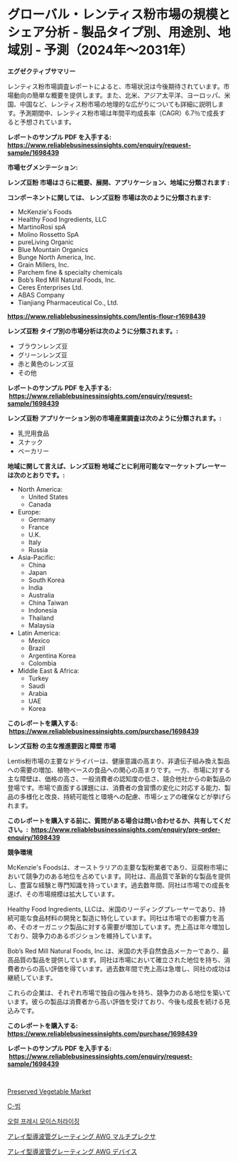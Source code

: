 <p><h1>グローバル・レンティス粉市場の規模とシェア分析 - 製品タイプ別、用途別、地域別 - 予測（2024年〜2031年）</h1></p><p><strong>エグゼクティブサマリー</strong></p>
<p><p>レンティス粉市場調査レポートによると、市場状況は今後期待されています。市場動向の簡単な概要を提供します。また、北米、アジア太平洋、ヨーロッパ、米国、中国など、レンティス粉市場の地理的な広がりについても詳細に説明します。予測期間中、レンティス粉市場は年間平均成長率（CAGR）6.7％で成長すると予想されています。</p></p>
<p><strong>レポートのサンプル PDF を入手する: <a href="https://www.reliablebusinessinsights.com/enquiry/request-sample/1698439">https://www.reliablebusinessinsights.com/enquiry/request-sample/1698439</a></strong></p>
<p><strong>市場セグメンテーション:</strong></p>
<p><strong> レンズ豆粉 市場はさらに概要、展開、アプリケーション、地域に分類されます :</strong></p>
<p><strong>コンポーネントに関しては、 レンズ豆粉 市場は次のように分類されます: &nbsp;</strong></p>
<p><ul><li>McKenzie's Foods</li><li>Healthy Food Ingredients, LLC</li><li>MartinoRosi spA</li><li>Molino Rossetto SpA</li><li>pureLiving Organic</li><li>Blue Mountain Organics</li><li>Bunge North America, Inc.</li><li>Grain Millers, Inc.</li><li>Parchem fine & specialty chemicals</li><li>Bob’s Red Mill Natural Foods, Inc.</li><li>Ceres Enterprises Ltd.</li><li>ABAS Company</li><li>Tianjiang Pharmaceutical Co., Ltd.</li></ul></p>
<p><strong><a href="https://www.reliablebusinessinsights.com/lentis-flour-r1698439">https://www.reliablebusinessinsights.com/lentis-flour-r1698439</a></strong></p>
<p><strong> レンズ豆粉 タイプ別の市場分析は次のように分類されます。:</strong></p>
<p><ul><li>ブラウンレンズ豆</li><li>グリーンレンズ豆</li><li>赤と黄色のレンズ豆</li><li>その他</li></ul></p>
<p><strong>レポートのサンプル PDF を入手する: &nbsp;<a href="https://www.reliablebusinessinsights.com/enquiry/request-sample/1698439">https://www.reliablebusinessinsights.com/enquiry/request-sample/1698439</a></strong></p>
<p><strong> レンズ豆粉 アプリケーション別の市場産業調査は次のように分類されます。:</strong></p>
<p><ul><li>乳児用食品</li><li>スナック</li><li>ベーカリー</li></ul></p>
<p><strong>地域に関して言えば、レンズ豆粉 地域ごとに利用可能なマーケットプレーヤーは次のとおりです。:</strong></p>
<p><ul>
    <li>
        North America:
        <ul>
            <li>United States</li>
            <li>Canada</li>
        </ul>
    </li>
    <li>
        Europe:
        <ul>
            <li>Germany</li>
            <li>France</li>
            <li>U.K.</li>
            <li>Italy</li>
            <li>Russia</li>
        </ul>
    </li>
    <li>
        Asia-Pacific:
        <ul>
            <li>China</li>
            <li>Japan</li>
            <li>South Korea</li>
            <li>India</li>
            <li>Australia</li>
            <li>China Taiwan</li>
            <li>Indonesia</li>
            <li>Thailand</li>
            <li>Malaysia</li>
        </ul>
    </li>
    <li>
        Latin America:
        <ul>
            <li>Mexico</li>
            <li>Brazil</li>
            <li>Argentina Korea</li>
            <li>Colombia</li>
        </ul>
    </li>
    <li>
        Middle East & Africa:
        <ul>
            <li>Turkey</li>
            <li>Saudi</li>
            <li>Arabia</li>
            <li>UAE</li>
            <li>Korea</li>
        </ul>
    </li>
    </ul></p>
<p><strong>このレポートを購入する: &nbsp;<a href="https://www.reliablebusinessinsights.com/purchase/1698439">https://www.reliablebusinessinsights.com/purchase/1698439</a></strong></p>
<p><strong>レンズ豆粉 の主な推進要因と障壁 市場</strong></p>
<p><p>Lentis粉市場の主要なドライバーは、健康意識の高まり、非遺伝子組み換え製品への需要の増加、植物ベースの食品への関心の高まりです。一方、市場に対する主な障壁は、価格の高さ、一般消費者の認知度の低さ、競合他社からの新製品の登場です。市場で直面する課題には、消費者の食習慣の変化に対応する能力、製品の多様化と改良、持続可能性と環境への配慮、市場シェアの確保などが挙げられます。</p></p>
<p><strong>このレポートを購入する前に、質問がある場合は問い合わせるか、共有してください。:&nbsp; <a href="https://www.reliablebusinessinsights.com/enquiry/pre-order-enquiry/1698439">https://www.reliablebusinessinsights.com/enquiry/pre-order-enquiry/1698439</a></strong></p>
<p><strong>競争環境</strong></p>
<p><p>McKenzie's Foodsは、オーストラリアの主要な製粉業者であり、豆腐粉市場において競争力のある地位を占めています。同社は、高品質で革新的な製品を提供し、豊富な経験と専門知識を持っています。過去数年間、同社は市場での成長を遂げ、その市場規模は拡大しています。</p><p>Healthy Food Ingredients, LLCは、米国のリーディングプレーヤーであり、持続可能な食品材料の開発と製造に特化しています。同社は市場での影響力を高め、そのオーガニック製品に対する需要が増加しています。売上高は年々増加しており、競争力のあるポジションを維持しています。</p><p>Bob’s Red Mill Natural Foods, Inc.は、米国の大手自然食品メーカーであり、最高品質の製品を提供しています。同社は市場において確立された地位を持ち、消費者からの高い評価を得ています。過去数年間で売上高は急増し、同社の成功は継続しています。</p><p>これらの企業は、それぞれ市場で独自の強みを持ち、競争力のある地位を築いています。彼らの製品は消費者から高い評価を受けており、今後も成長を続ける見込みです。</p></p>
<p><strong>このレポートを購入する: &nbsp; <a href="https://www.reliablebusinessinsights.com/purchase/1698439">https://www.reliablebusinessinsights.com/purchase/1698439</a></strong></p>
<p><strong>レポートのサンプル PDF を入手する: &nbsp;<a href="https://www.reliablebusinessinsights.com/enquiry/request-sample/1698439">https://www.reliablebusinessinsights.com/enquiry/request-sample/1698439</a></strong><strong></strong></p>
<p>&nbsp;</p>
<p><p><a href="https://issuu.com/reportprime-2/docs/preserved-vegetable-market-size-2030.pptx">Preserved Vegetable Market</a></p><p><a href="https://github.com/njolsky1/Market-Research-Report-List-1/blob/main/5162962108576.md">C-빔</a></p><p><a href="https://github.com/rrmadityapu/Market-Research-Report-List-1/blob/main/5715099108575.md">오럴 프레시 모이스처라이징</a></p><p><a href="https://github.com/andym141978/Market-Research-Report-List-1/blob/main/9040544122848.md">アレイ型導波管グレーティング AWG マルチプレクサ</a></p><p><a href="https://github.com/EstelWisozk1/Market-Research-Report-List-2/blob/main/5009212122847.md">アレイ型導波管グレーティング AWG デバイス</a></p></p>